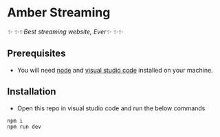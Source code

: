 # Amber Streaming
_✨ ✨✨Best streaming website, Ever✨ ✨✨_

## Prerequisites

- You will need [node](https://nodejs.org/en) and [visual studio code](https://code.visualstudio.com/) installed on your machine.

## Installation
- Open this repo in visual studio code and run the below commands

```sh
npm i
npm run dev
```

